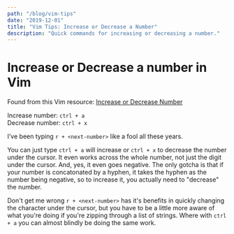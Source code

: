 ```yaml
---
path: "/blog/vim-tips"
date: "2019-12-01"
title: "Vim Tips: Increase or Decrease a Number"
description: "Quick commands for increasing or decreasing a number."
---
```


# Increase or Decrease a number in Vim

Found from this Vim resource: [Increase or Decrease Number](https://vim.fandom.com/wiki/Increasing_or_decreasing_numbers)

Increase number: `ctrl + a`  
Decrease number: `ctrl + x`

I’ve been typing `r + <next-number>` like a fool all these years.

You can just type `ctrl + a` will increase or `ctrl + x` to decrease the number under the cursor. It even works across the whole number, not just the digit under the cursor. And, yes, it even goes negative. The only gotcha is that if your number is concatonated by a hyphen, it takes the hyphen as the number being negative, so to increase it, you actually need to "decrease" the number.

Don't get me wrong `r + <next-number>` has it's benefits in quickly changing the character under the cursor, but you have to be a little more aware of what you're doing if you're zipping through a list of strings. Where with `ctrl + a` you can almost blindly be doing the same work.